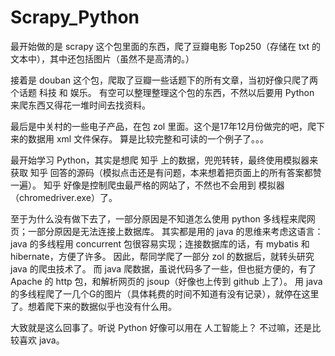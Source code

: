 # Scrapy_Python

最开始做的是 scrapy 这个包里面的东西，爬了豆瓣电影 Top250（存储在 txt 的文本中），其中还包括图片（虽然不是高清的。）

接着是 douban 这个包，爬取了豆瓣一些话题下的所有文章，当初好像只爬了两个话题 科技 和 娱乐。
有空可以整理整理这个包的东西，不然以后要用 Python 来爬东西又得花一堆时间去找资料。

最后是中关村的一些电子产品，在包 zol 里面。这个是17年12月份做完的吧，爬下来的数据用 xml 文件保存。
算是比较完整和可读的一个例子了。。。

最开始学习 Python，其实是想爬 知乎 上的数据，兜兜转转，最终使用模拟器来获取 知乎 回答的源码（模拟点击还是有问题，本来想着把页面上的所有答案都赞一遍）。
知乎 好像是控制爬虫最严格的网站了，不然也不会用到 模拟器（chromedriver.exe）了。

至于为什么没有做下去了，一部分原因是不知道怎么使用 python 多线程来爬网页；一部分原因是无法连接上数据库。
其实都是用的 java 的思维来考虑这语言：java 的多线程用 concurrent 包很容易实现；连接数据库的话，有 mybatis 和 hibernate，方便了许多。
因此，帮同学爬了一部分 zol 的数据后，就转头研究 java 的爬虫技术了。
而 java 爬数据，虽说代码多了一些，但也挺方便的，有了 Apache 的 http 包，和解析网页的 jsoup（好像也上传到 github 上了）。
用 java 的多线程爬了一几个G的图片（具体耗费的时间不知道有没有记录），就停在这里了。想着爬下来的数据似乎也没有什么用。


大致就是这么回事了。听说 Python 好像可以用在 人工智能上？
不过嘛，还是比较喜欢 java。
